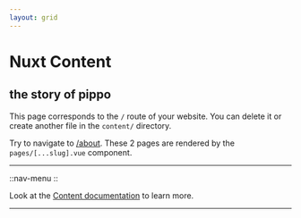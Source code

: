 ```yaml
---
layout: grid
---
```


# Nuxt Content
## the story of pippo

This page corresponds to the `/` route of your website. You can delete it or create another file in the `content/` directory.

Try to navigate to [/about](/about). These 2 pages are rendered by the `pages/[...slug].vue` component.

---

::nav-menu
::

Look at the [Content documentation](https://content.nuxtjs.org/) to learn more.

---


